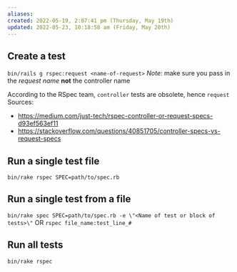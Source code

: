 ```yaml
---
aliases: 
created: 2022-05-19, 2:07:41 pm (Thursday, May 19th)
updated: 2022-05-23, 10:18:58 am (Friday, May 20th)
---
```

## Create a test
`bin/rails g rspec:request <name-of-request>`
*Note:* make sure you pass in the *request name* **not** the controller name

According to the RSpec team, `controller` tests are obsolete, hence `request`
Sources:
- https://medium.com/just-tech/rspec-controller-or-request-specs-d93ef563ef11
- https://stackoverflow.com/questions/40851705/controller-specs-vs-request-specs

## Run a single test file
`bin/rake rspec SPEC=path/to/spec.rb`

## Run a single test from a file
`bin/rake spec SPEC=path/to/spec.rb -e \"<Name of test or block of tests>\"`
OR
`rspec file_name:test_line_#`

## Run all tests
`bin/rake rspec`
